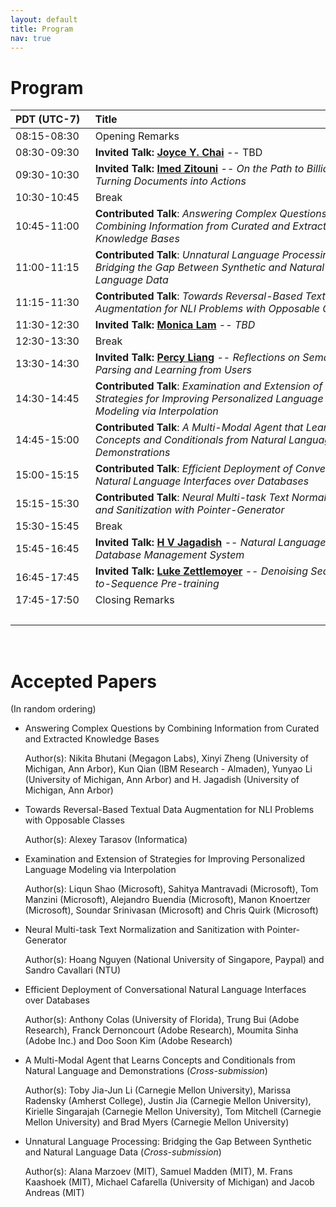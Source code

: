 ```yaml
---
layout: default
title: Program
nav: true
---
```


# Program

<!--
A preview of the workshop schedule is available <a href="images/Schedule.pdf" target="_blank">here</a>.
-->

| PDT (UTC-7)           | Title       |   
|:-----------------|:-----------------|
| 08:15-08:30  | Opening Remarks  
| 08:30-09:30  | **Invited Talk: [Joyce Y. Chai](http://www.cse.msu.edu/~jchai/)** -- TBD |
| 09:30-10:30  | **Invited Talk: [Imed Zitouni](https://www.linkedin.com/in/imed-zitouni-78819a2/)** -- _On the Path to Billion Skills: Turning Documents into Actions_ | 
| 10:30-10:45 | Break | |
| 10:45-11:00<br> | **Contributed Talk**: _Answering Complex Questions by Combining Information from Curated and Extracted Knowledge Bases_  | 
| 11:00-11:15<br> | **Contributed Talk**: _Unnatural Language Processing: Bridging the Gap Between Synthetic and Natural Language Data_ |
| 11:15-11:30<br> | **Contributed Talk**: _Towards Reversal-Based Textual Data Augmentation for NLI Problems with Opposable Classes_ |
| 11:30-12:30  | **Invited Talk: [Monica Lam](https://suif.stanford.edu/~lam/)** -- _TBD_ | 
| 12:30-13:30  | Break | |
| 13:30-14:30   | **Invited Talk: [Percy Liang](https://cs.stanford.edu/~pliang/)** -- _Reflections on Semantic Parsing and Learning from Users_ | 
| 14:30-14:45<br>   | **Contributed Talk**: _Examination and Extension of Strategies for Improving Personalized Language Modeling via Interpolation_ |
| 14:45-15:00<br>   | **Contributed Talk**: _A Multi-Modal Agent that Learns Concepts and Conditionals from Natural Language and Demonstrations_ |
| 15:00-15:15<br>   | **Contributed Talk**: _Efficient Deployment of Conversational Natural Language Interfaces over Databases_ | 
| 15:15-15:30<br>   | **Contributed Talk**: _Neural Multi-task Text Normalization and Sanitization with Pointer-Generator_ | 
| 15:30-15:45  | Break | |
| 15:45-16:45   | **Invited Talk: [H V Jagadish](https://web.eecs.umich.edu/~jag/)** -- _Natural Language In A Database Management System_ |
| 16:45-17:45   | **Invited Talk: [Luke Zettlemoyer](https://www.cs.washington.edu/people/faculty/lsz)** -- _Denoising Sequence-to-Sequence Pre-training_  |
| 17:45-17:50  | Closing Remarks |
| &nbsp;&nbsp;&nbsp;&nbsp;&nbsp;&nbsp;&nbsp;&nbsp;&nbsp;&nbsp;&nbsp;&nbsp;&nbsp;&nbsp;&nbsp;&nbsp;&nbsp;&nbsp;&nbsp;&nbsp;&nbsp;&nbsp;&nbsp;&nbsp;&nbsp;&nbsp;| &nbsp;&nbsp;&nbsp;&nbsp;&nbsp;&nbsp;&nbsp;&nbsp;&nbsp;&nbsp;&nbsp;&nbsp;&nbsp;&nbsp;&nbsp;&nbsp;&nbsp;&nbsp;&nbsp;&nbsp;&nbsp;&nbsp;&nbsp;&nbsp;&nbsp;&nbsp;&nbsp;&nbsp;&nbsp;&nbsp;&nbsp;&nbsp;&nbsp;&nbsp;&nbsp;&nbsp;&nbsp;&nbsp;&nbsp;&nbsp;&nbsp;&nbsp;&nbsp;&nbsp;&nbsp;&nbsp;&nbsp;&nbsp;&nbsp;&nbsp;&nbsp;&nbsp;&nbsp;&nbsp;&nbsp;&nbsp;&nbsp;&nbsp;&nbsp;&nbsp;&nbsp;&nbsp;&nbsp;&nbsp;&nbsp;&nbsp;&nbsp;&nbsp;&nbsp;&nbsp;&nbsp;&nbsp;&nbsp;&nbsp;&nbsp;&nbsp;&nbsp;&nbsp;&nbsp;&nbsp;&nbsp;&nbsp;&nbsp;&nbsp;&nbsp;&nbsp;&nbsp;&nbsp;&nbsp;&nbsp;&nbsp;&nbsp;&nbsp;&nbsp;&nbsp;&nbsp;&nbsp;&nbsp;&nbsp;&nbsp;&nbsp;&nbsp; | 

<!--
<object data="images/Schedule.pdf" type="application/pdf" width="700px" height="700px">
    <embed src="images/Schedule.pdf">
        This browser does not support PDFs. Please download the PDF to view it: <a href="images/Schedule.pdf">Download PDF</a>.</p>
    </embed>
</object>
-->


<br>

# Accepted Papers
(In random ordering)

* Answering Complex Questions by Combining Information from Curated and Extracted Knowledge Bases

   Author(s): Nikita Bhutani (Megagon Labs), Xinyi Zheng (University of Michigan, Ann Arbor), Kun Qian (IBM Research - Almaden), Yunyao Li (University of Michigan, Ann Arbor) and H. Jagadish (University of Michigan, Ann Arbor)
   
* Towards Reversal-Based Textual Data Augmentation for NLI Problems with Opposable Classes

   Author(s): Alexey Tarasov (Informatica) 

* Examination and Extension of Strategies for Improving Personalized Language Modeling via Interpolation

   Author(s): Liqun Shao (Microsoft), Sahitya Mantravadi (Microsoft), Tom Manzini (Microsoft), Alejandro Buendia (Microsoft), Manon Knoertzer (Microsoft), Soundar Srinivasan (Microsoft) and Chris Quirk (Microsoft)

* Neural Multi-task Text Normalization and Sanitization with Pointer-Generator

   Author(s): Hoang Nguyen (National University of Singapore, Paypal) and Sandro Cavallari (NTU)

* Efficient Deployment of Conversational Natural Language Interfaces over Databases

   Author(s): Anthony Colas (University of Florida), Trung Bui (Adobe Research), Franck Dernoncourt (Adobe Research), Moumita Sinha (Adobe Inc.) and Doo Soon Kim (Adobe Research)

* A Multi-Modal Agent that Learns Concepts and Conditionals from Natural Language and Demonstrations (_Cross-submission_)

   Author(s): Toby Jia-Jun Li (Carnegie Mellon University), Marissa Radensky (Amherst College), Justin Jia (Carnegie Mellon University), Kirielle Singarajah (Carnegie Mellon University), Tom Mitchell (Carnegie Mellon University) and Brad Myers (Carnegie Mellon University)

* Unnatural Language Processing: Bridging the Gap Between Synthetic and Natural Language Data (_Cross-submission_)

   Author(s): Alana Marzoev (MIT), Samuel Madden (MIT), M. Frans Kaashoek (MIT), Michael Cafarella (University of Michigan) and Jacob Andreas (MIT)
